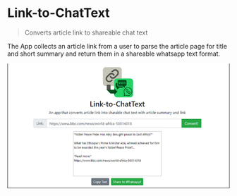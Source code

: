 # Link-to-ChatText
> Converts article link to shareable chat text 

The App collects an article link from a user to parse the article page for title and short summary and return them in a shareable whatsapp text format.     

![](/src/assets/srnshot.png)
